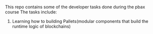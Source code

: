 This repo contains some of the developer tasks done during the pbax course
The tasks include:

1. Learning how to building Pallets(modular components that build the runtime logic of blockchains)
